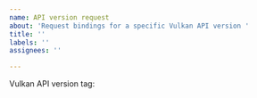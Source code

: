 ```yaml
---
name: API version request
about: 'Request bindings for a specific Vulkan API version '
title: ''
labels: ''
assignees: ''

---
```


Vulkan API version tag:
